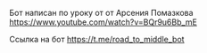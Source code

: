 Бот написан по уроку от от Арсения Помазкова https://www.youtube.com/watch?v=BQr9u6Bb_mE

Ссылка на бот https://t.me/road_to_middle_bot
